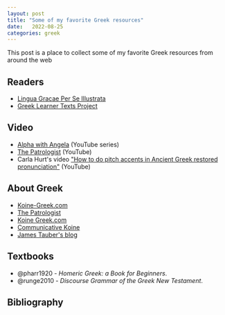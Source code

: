 ```yaml
---
layout: post
title: "Some of my favorite Greek resources"
date:   2022-08-25 
categories: greek
---
```


This post is a place to collect some of my favorite Greek resources from around the web

## Readers

* [Lingua Gracae Per Se Illustrata](https://seumasjeltzz.github.io/LinguaeGraecaePerSeIllustrata/)
* [Greek Learner Texts Project](https://greek-learner-texts.org/)


## Video

* [Alpha with Angela](https://www.youtube.com/c/alphawithangela) (YouTube series)
* [The Patrologist](https://www.youtube.com/channel/UCKvJmmtC1JYVLMdTTT98bAw) (YouTube)
* Carla Hurt's video ["How to do pitch accents in Ancient Greek restored pronunciation"](https://www.youtube.com/watch?v=H3jMlF0qVYU) (YouTube)

## About Greek

* [Koine-Greek.com](https://koine-greek.com/)
* [The Patrologist](https://thepatrologist.com/)
* [Koine Greek.com](https://www.koinegreek.com/)
* [Communicative Koine](https://sites.google.com/msu.edu/communicative-koine/)
* [James Tauber's blog](https://jktauber.com/)

## Textbooks

* @pharr1920 - _Homeric Greek: a Book for Beginners_.
* @runge2010 -  _Discourse Grammar of the Greek New Testament_.

## Bibliography